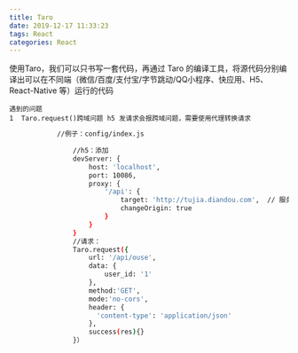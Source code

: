 ```yaml
---
title: Taro
date: 2019-12-17 11:33:23
tags: React
categories: React
---
```

使用Taro，我们可以只书写一套代码，再通过 Taro 的编译工具，将源代码分别编译出可以在不同端（微信/百度/支付宝/字节跳动/QQ小程序、快应用、H5、React-Native 等）运行的代码
<!--more-->
	遇到的问题
	1  Taro.request()跨域问题 h5 发请求会报跨域问题，需要使用代理转换请求 
```bash
			//例子：config/index.js 
	
				//h5：添加
				devServer: {
			        host: 'localhost',
			        port: 10086,
			        proxy: {
			            '/api': {
			                target: 'http://tujia.diandou.com',  // 服务端地址
			                changeOrigin: true
			            }
			        }
			    }
			    //请求：
				Taro.request({
			        url: '/api/ouse',
			        data: {
			            user_id: '1'
			        },
			        method:'GET',
			        mode:'no-cors', 
			        header: {
			          'content-type': 'application/json'
			        },
			        success(res){}
			    }）
```